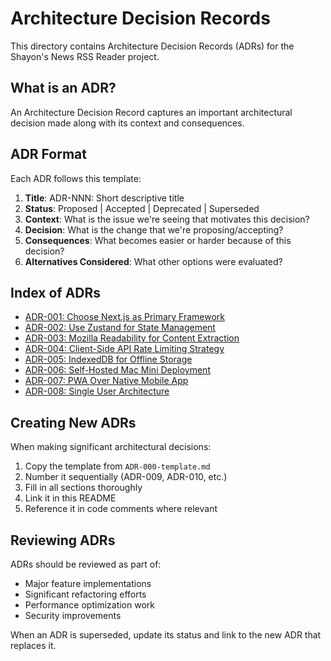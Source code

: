 # Architecture Decision Records

This directory contains Architecture Decision Records (ADRs) for the Shayon's News RSS Reader project.

## What is an ADR?

An Architecture Decision Record captures an important architectural decision made along with its context and consequences.

## ADR Format

Each ADR follows this template:

1. **Title**: ADR-NNN: Short descriptive title
2. **Status**: Proposed | Accepted | Deprecated | Superseded
3. **Context**: What is the issue we're seeing that motivates this decision?
4. **Decision**: What is the change that we're proposing/accepting?
5. **Consequences**: What becomes easier or harder because of this decision?
6. **Alternatives Considered**: What other options were evaluated?

## Index of ADRs

- [ADR-001: Choose Next.js as Primary Framework](./ADR-001-nextjs-framework.md)
- [ADR-002: Use Zustand for State Management](./ADR-002-zustand-state-management.md)
- [ADR-003: Mozilla Readability for Content Extraction](./ADR-003-content-extraction-approach.md)
- [ADR-004: Client-Side API Rate Limiting Strategy](./ADR-004-api-rate-limiting.md)
- [ADR-005: IndexedDB for Offline Storage](./ADR-005-indexeddb-storage.md)
- [ADR-006: Self-Hosted Mac Mini Deployment](./ADR-006-mac-mini-deployment.md)
- [ADR-007: PWA Over Native Mobile App](./ADR-007-pwa-over-native.md)
- [ADR-008: Single User Architecture](./ADR-008-single-user-architecture.md)

## Creating New ADRs

When making significant architectural decisions:

1. Copy the template from `ADR-000-template.md`
2. Number it sequentially (ADR-009, ADR-010, etc.)
3. Fill in all sections thoroughly
4. Link it in this README
5. Reference it in code comments where relevant

## Reviewing ADRs

ADRs should be reviewed as part of:

- Major feature implementations
- Significant refactoring efforts
- Performance optimization work
- Security improvements

When an ADR is superseded, update its status and link to the new ADR that replaces it.
